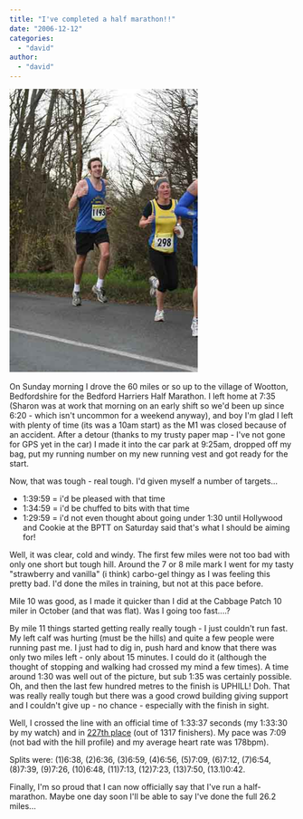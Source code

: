 ```yaml
---
title: "I've completed a half marathon!!"
date: "2006-12-12"
categories: 
  - "david"
author:
  - "david"
---
```


![David at the Bedford Half Marathon - Mile 12](/images/2006/00770212_p.jpg "David at the Bedford Half Marathon - Mile 12")

On Sunday morning I drove the 60 miles or so up to the village of Wootton, Bedfordshire for the Bedford Harriers Half Marathon. I left home at 7:35 (Sharon was at work that morning on an early shift so we'd been up since 6:20 - which isn't uncommon for a weekend anyway), and boy I'm glad I left with plenty of time (its was a 10am start) as the M1 was closed because of an accident. After a detour (thanks to my trusty paper map - I've not gone for GPS yet in the car) I made it into the car park at 9:25am, dropped off my bag, put my running number on my new running vest and got ready for the start.

Now, that was tough - real tough. I'd given myself a number of targets...

- 1:39:59 = i'd be pleased with that time
- 1:34:59 = i'd be chuffed to bits with that time
- 1:29:59 = i'd not even thought about going under 1:30 until Hollywood and Cookie at the BPTT on Saturday said that's what I should be aiming for!

Well, it was clear, cold and windy. The first few miles were not too bad with only one short but tough hill. Around the 7 or 8 mile mark I went for my tasty "strawberry and vanilla" (i think) carbo-gel thingy as I was feeling this pretty bad. I'd done the miles in training, but not at this pace before.

Mile 10 was good, as I made it quicker than I did at the Cabbage Patch 10 miler in October (and that was flat). Was I going too fast....?

By mile 11 things started getting really really tough - I just couldn't run fast. My left calf was hurting (must be the hills) and quite a few people were running past me. I just had to dig in, push hard and know that there was only two miles left - only about 15 minutes. I could do it (although the thought of stopping and walking had crossed my mind a few times). A time around 1:30 was well out of the picture, but sub 1:35 was certainly possible. Oh, and then the last few hundred metres to the finish is UPHILL! Doh. That was really really tough but there was a good crowd building giving support and I couldn't give up - no chance - especially with the finish in sight.

Well, I crossed the line with an official time of 1:33:37 seconds (my 1:33:30 by my watch) and in [227th place](http://www.bedfordharriers.co.uk/gt_barford_half.htm) (out of 1317 finishers). My pace was 7:09 (not bad with the hill profile) and my average heart rate was 178bpm).

Splits were: (1)6:38, (2)6:36, (3)6:59, (4)6:56, (5)7:09, (6)7:12, (7)6:54, (8)7:39, (9)7:26, (10)6:48, (11)7:13, (12)7:23, (13)7:50, (13.1)0:42.

Finally, I'm so proud that I can now officially say that I've run a half-marathon. Maybe one day soon I'll be able to say I've done the full 26.2 miles...
